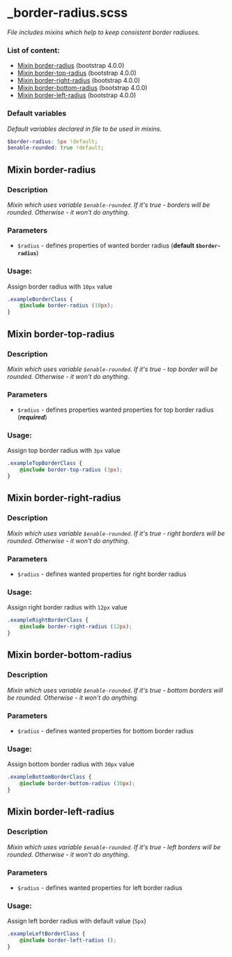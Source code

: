 # _border-radius.scss
_File includes mixins which help to keep consistent border radiuses._

### List of content:

- [Mixin border-radius](./docs/border-radius.md#mixin-border-radius) (bootstrap 4.0.0)
- [Mixin border-top-radius](./docs/border-radius.md#mixin-border-top-radius) (bootstrap 4.0.0)
- [Mixin border-right-radius](./docs/border-radius.md#mixin-border-right-radius) (bootstrap 4.0.0)
- [Mixin border-bottom-radius](./docs/border-radius.md#mixin-border-bottom-radius) (bootstrap 4.0.0)
- [Mixin border-left-radius](./docs/border-radius.md#mixin-border-left-radius) (bootstrap 4.0.0)


### Default variables
_Default variables declared in file to be used in mixins._

```scss
$border-radius: 5px !default;
$enable-rounded: true !default;
```

## Mixin border-radius

### Description
_Mixin which uses variable `$enable-rounded`. If it's true - borders will be rounded. Otherwise - it won't do anything._

### Parameters
- `$radius` - defines properties of wanted border radius (**default ```$border-radius```**)

### Usage: 
Assign border radius with `10px` value

```scss
.exampleBorderClass {
    @include border-radius (10px);
}
```

## Mixin border-top-radius

### Description
_Mixin which uses variable `$enable-rounded`. If it's true - top border will be rounded. Otherwise - it won't do 
anything._

### Parameters
- `$radius` - defines properties wanted properties for top border radius (***required***)

### Usage: 
Assign top border radius with `3px` value

```scss
.exampleTopBorderClass {
    @include border-top-radius (3px);
}
```

## Mixin border-right-radius

### Description
_Mixin which uses variable `$enable-rounded`. If it's true - right borders will be rounded. Otherwise - it won't do 
anything._

### Parameters
- `$radius` - defines wanted properties for right border radius

### Usage: 
Assign right border radius with `12px` value

```scss
.exampleRightBorderClass {
    @include border-right-radius (12px);
}
```

## Mixin border-bottom-radius

### Description
_Mixin which uses variable `$enable-rounded`. If it's true - bottom borders will be rounded. Otherwise - it won't do 
anything._

### Parameters
- `$radius` - defines wanted properties for bottom border radius

### Usage: 
Assign bottom border radius with `30px` value
```scss
.exampleBottomBorderClass {
    @include border-bottom-radius (30px);
}
```

## Mixin border-left-radius

### Description
_Mixin which uses variable `$enable-rounded`. If it's true - left borders will be rounded. Otherwise - it won't do 
anything._

### Parameters
- `$radius` - defines wanted properties for left border radius

### Usage: 
Assign left border radius with default value (`5px`)

```scss
.exampleLeftBorderClass {
    @include border-left-radius ();
}
```
